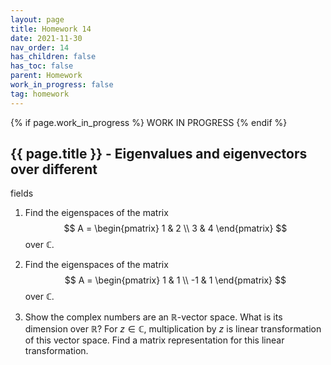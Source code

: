```yaml
---
layout: page
title: Homework 14
date: 2021-11-30
nav_order: 14
has_children: false
has_toc: false
parent: Homework
work_in_progress: false
tag: homework 
---
```


{% if page.work_in_progress %}
    WORK IN PROGRESS
{% endif %}

## {{ page.title }} - Eigenvalues and eigenvectors over different 
fields 

1. Find the eigenspaces of the matrix 
$$
A = 
\begin{pmatrix}
1 & 2 \\
3 & 4
\end{pmatrix}
$$
over $\mathbb{C}$. 

2. Find the eigenspaces of the matrix
$$
A = \begin{pmatrix}
1 & 1 \\
-1 & 1 
\end{pmatrix} 
$$
over $\mathbb{C}$.

3. Show the complex numbers are an $\mathbb{R}$-vector space. What is its 
dimension over $\mathbb{R}$? For $z \in \mathbb{C}$, multiplication by 
$z$ is linear transformation of this vector space. Find a matrix 
representation for this linear transformation. 
